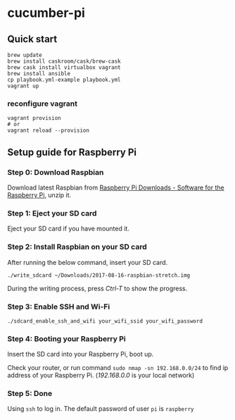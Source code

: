 # cucumber-pi

## Quick start

    brew update
    brew install caskroom/cask/brew-cask
    brew cask install virtualbox vagrant
    brew install ansible
    cp playbook.yml-example playbook.yml
    vagrant up

### reconfigure vagrant
    vagrant provision
    # or
    vagrant reload --provision

## Setup guide for Raspberry Pi
### Step 0: Download Raspbian

Download latest Raspbian from [Raspberry Pi Downloads - Software for the Raspberry Pi](https://www.raspberrypi.org/downloads/), unzip it.

### Step 1: Eject your SD card

Eject your SD card if you have mounted it.

### Step 2: Install Raspbian on your SD card

After running the below command, insert your SD card.

    ./write_sdcard ~/Downloads/2017-08-16-raspbian-stretch.img

During the writing process, press *Ctrl-T* to show the progress.

### Step 3: Enable SSH and Wi-Fi

    ./sdcard_enable_ssh_and_wifi your_wifi_ssid your_wifi_password

### Step 4: Booting your Raspberry Pi

Insert the SD card into your Raspberry Pi, boot up.

Check your router, or run command `sudo nmap -sn 192.168.0.0/24` to find ip address of your Raspberry Pi. (*192.168.0.0* is your local network)

### Step 5: Done

Using `ssh` to log in. The default password of user `pi` is `raspberry`
